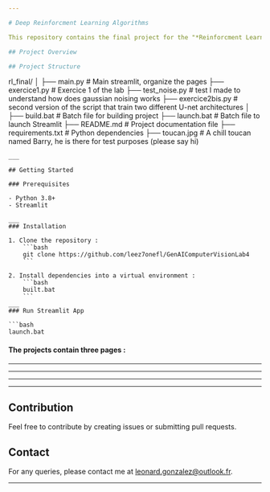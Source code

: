 ```yaml
---

# Deep Reinforcment Learning Algorithms

This repository contains the final project for the "*Reinforcment Learning*" course at EFREI, 2025.

## Project Overview

## Project Structure

```
rl_final/
│
├── main.py                  # Main streamlit, organize the pages
├── exercice1.py             # Exercice 1 of the lab
├── test_noise.py            # test I made to understand how does gaussian noising works
├── exercice2bis.py          # second version of the script that train two different U-net architectures
│
├── build.bat                # Batch file for building project
├── launch.bat               # Batch file to launch Streamlit 
├── README.md                # Project documentation file
├── requirements.txt         # Python dependencies
├── toucan.jpg               # A chill toucan named Barry, he is there for test purposes (please say hi)
```
___

## Getting Started

### Prerequisites

- Python 3.8+
- Streamlit

___
### Installation

1. Clone the repository :
    ```bash
    git clone https://github.com/leez7onefl/GenAIComputerVisionLab4
    ```

2. Install dependencies into a virtual environment :
    ```bash
    built.bat
    ```
___
### Run Streamlit App

```bash
launch.bat
```

#### The projects contain three pages : 


___


___

___


___


## Contribution

Feel free to contribute by creating issues or submitting pull requests.

## Contact

For any queries, please contact me at leonard.gonzalez@outlook.fr.

---
```

